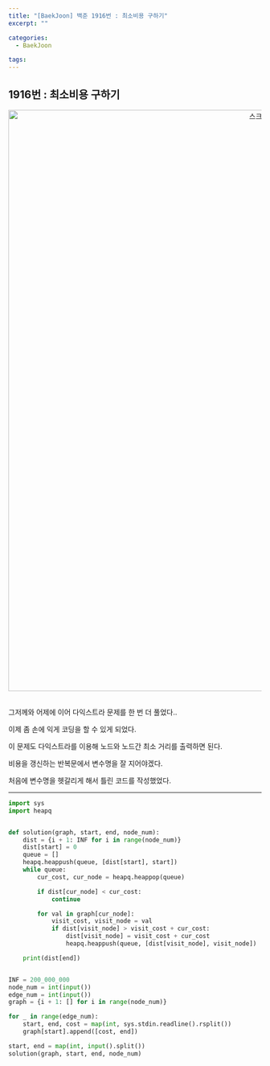 ```yaml
---
title: "[BaekJoon] 백준 1916번 : 최소비용 구하기"
excerpt: ""

categories:
  - BaekJoon

tags:
---
```


## 1916번 : 최소비용 구하기

<center><img width="1156" alt="스크린샷 2020-10-16 오후 1 48 37" src="https://user-images.githubusercontent.com/54533309/96214384-4b7ed580-0fb6-11eb-8dfb-b6b9353c0ddf.png">
</center>

<br>

그저께와 어제에 이어 다익스트라 문제를 한 번 더 풀었다..

이제 좀 손에 익게 코딩을 할 수 있게 되었다.

이 문제도 다익스트라를 이용해 노드와 노드간 최소 거리를 출력하면 된다.

비용을 갱신하는 반복문에서 변수명을 잘 지어야겠다.

처음에 변수명을 헷갈리게 해서 틀린 코드를 작성했었다.

---

```python
import sys
import heapq


def solution(graph, start, end, node_num):
	dist = {i + 1: INF for i in range(node_num)}
	dist[start] = 0
	queue = []
	heapq.heappush(queue, [dist[start], start])
	while queue:
		cur_cost, cur_node = heapq.heappop(queue)

		if dist[cur_node] < cur_cost:
			continue

		for val in graph[cur_node]:
			visit_cost, visit_node = val
			if dist[visit_node] > visit_cost + cur_cost:
				dist[visit_node] = visit_cost + cur_cost
				heapq.heappush(queue, [dist[visit_node], visit_node])

	print(dist[end])


INF = 200_000_000
node_num = int(input())
edge_num = int(input())
graph = {i + 1: [] for i in range(node_num)}

for _ in range(edge_num):
	start, end, cost = map(int, sys.stdin.readline().rsplit())
	graph[start].append([cost, end])

start, end = map(int, input().split())
solution(graph, start, end, node_num)
```

<br>